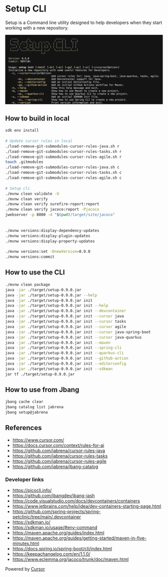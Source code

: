# Setup CLI

Setup is a Command line utility designed to help developers when they start working with a new repository.

![](./docs/setup-cli-screenshot.png)

## How to build in local

```bash
sdk env install

# Update cursor rules in local
./load-remove-git-submodules-cursor-rules-java.sh r
./load-remove-git-submodules-cursor-rules-tasks.sh r
./load-remove-git-submodules-cursor-rules-agile.sh r
touch .gitmodules
./load-remove-git-submodules-cursor-rules-java.sh c
./load-remove-git-submodules-cursor-rules-tasks.sh c
./load-remove-git-submodules-cursor-rules-agile.sh c

# Setup cli
./mvnw clean validate -U
./mvnw clean verify
./mvnw clean verify surefire-report:report
./mvnw clean verify jacoco:report -Pjacoco
jwebserver -p 8000 -d "$(pwd)/target/site/jacoco"


./mvnw versions:display-dependency-updates
./mvnw versions:display-plugin-updates
./mvnw versions:display-property-updates

./mvnw versions:set -DnewVersion=0.9.0
./mvnw versions:commit
```

## How to use the CLI

```bash
./mvnw clean package
java -jar ./target/setup-0.9.0.jar
java -jar ./target/setup-0.9.0.jar --help
java -jar ./target/setup-0.9.0.jar init
java -jar ./target/setup-0.9.0.jar init --help
java -jar ./target/setup-0.9.0.jar init --devcontainer
java -jar ./target/setup-0.9.0.jar init --cursor java
java -jar ./target/setup-0.9.0.jar init --cursor tasks
java -jar ./target/setup-0.9.0.jar init --cursor agile
java -jar ./target/setup-0.9.0.jar init --cursor java-spring-boot
java -jar ./target/setup-0.9.0.jar init --cursor java-quarkus
java -jar ./target/setup-0.9.0.jar init --maven
java -jar ./target/setup-0.9.0.jar init --spring-cli
java -jar ./target/setup-0.9.0.jar init --quarkus-cli
java -jar ./target/setup-0.9.0.jar init --github-action
java -jar ./target/setup-0.9.0.jar init --editorconfig
java -jar ./target/setup-0.9.0.jar init --sdkman
jar tf ./target/setup-0.9.0.jar
```

## How to use from Jbang

```bash
jbang cache clear
jbang catalog list jabrena
jbang setup@jabrena
```

## References

- https://www.cursor.com/
- https://docs.cursor.com/context/rules-for-ai
- https://github.com/jabrena/cursor-rules-java
- https://github.com/jabrena/cursor-rules-tasks
- https://github.com/jabrena/cursor-rules-agile
- https://github.com/jabrena/jbang-catalog

### Developer links

- https://picocli.info/
- https://github.com/jbangdev/jbang-jash
- https://code.visualstudio.com/docs/devcontainers/containers
- https://www.jetbrains.com/help/idea/dev-containers-starting-page.html
- https://github.com/spring-projects/spring-petclinic/tree/main/.devcontainer
- https://sdkman.io/
- https://sdkman.io/usage/#env-command
- https://maven.apache.org/guides/index.html
- https://maven.apache.org/guides/getting-started/maven-in-five-minutes.html
- https://docs.spring.io/spring-boot/cli/index.html
- https://keepachangelog.com/en/1.1.0/
- https://www.eclemma.org/jacoco/trunk/doc/maven.html

Powered by [Cursor](https://www.cursor.com/)
